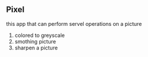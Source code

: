 ## Pixel
this app that can perform servel operations on a picture
1. colored to greyscale
2. smothing picture
3. sharpen a picture